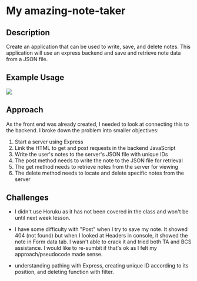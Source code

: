 # My amazing-note-taker

## Description

Create an application that can be used to write, save, and delete notes. This application will use an express backend and save and retrieve note data from a JSON file.

## Example Usage
![](./not_so_amazing_sample.gif)

## Approach
As the front end was already created, I needed to look at connecting this to the backend. I broke down the problem into smaller objectives:
1. Start a server using Express
2. Link the HTML to get and post requests in the backend JavaScript
3. Write the user's notes to the server's JSON file with unique IDs
4. The post method needs to write the note to the JSON file for retrieval
5. The get method needs to retrieve notes from the server for viewing
6. The delete method needs to locate and delete specific notes from the server

## Challenges
* I didn't use Horuku as it has not been covered in the class and won't be until next week lesson.

* I have some difficulty with "Post" when I try to save my note. It showed 404 (not found) but when I looked at Headers in console, it showed the note in Form data tab. I wasn't able to crack it and tried both TA and BCS assistance. I would like to re-sumbit if that's ok as I felt my approach/pseudocode made sense. 

* understanding pathing with Express, creating unique ID according to its position, and deleting function with filter. 

